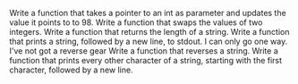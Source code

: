 Write a function that takes a pointer to an int as parameter and updates the value it points to to 98.
Write a function that swaps the values of two integers.
Write a function that returns the length of a string.
Write a function that prints a string, followed by a new line, to stdout.
I can only go one way. I've not got a reverse gear
Write a function that reverses a string.
Write a function that prints every other character of a string, starting with the first character, followed by a new line.
